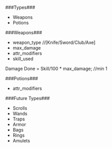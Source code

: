 ###Types###
* Weapons
* Potions
	
###Weapons###
* weapon_type //[Knife/Sword/Club/Axe]
* max_damage
* attr_modifiers
* skill_used

Damage Done = Skill/100 * max_damage; //min 1

###Potions###
* attr_modifiers

###Future Types###
* Scrolls
* Wands
* Traps
* Armor
* Bags
* Rings
* Amulets
